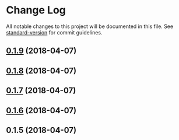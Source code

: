 # Change Log

All notable changes to this project will be documented in this file. See [standard-version](https://github.com/conventional-changelog/standard-version) for commit guidelines.

<a name="0.1.9"></a>
## [0.1.9](/compare/v0.1.8...v0.1.9) (2018-04-07)



<a name="0.1.8"></a>
## [0.1.8](/compare/v0.1.7...v0.1.8) (2018-04-07)



<a name="0.1.7"></a>
## [0.1.7](/compare/v0.1.6...v0.1.7) (2018-04-07)



<a name="0.1.6"></a>
## [0.1.6](/compare/v0.1.5...v0.1.6) (2018-04-07)



<a name="0.1.5"></a>
## 0.1.5 (2018-04-07)
